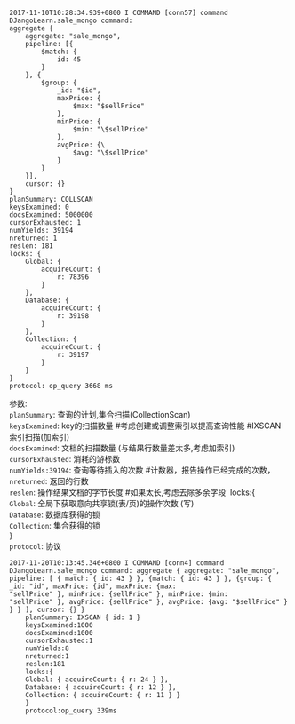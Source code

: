 ```
2017-11-10T10:28:34.939+0800 I COMMAND [conn57] command DJangoLearn.sale_mongo command: 
aggregate {
	aggregate: "sale_mongo",
	pipeline: [{ 
		$match: {
			id: 45
		}
	}, { 
		$group: {
			_id: "$id",
			maxPrice: { 
				$max: "$sellPrice"
			},
			minPrice: {
				$min: "\$sellPrice"
			},
			avgPrice: {\
				$avg: "\$sellPrice"
			}
		}
	}],
	cursor: {}
} 
planSummary: COLLSCAN 
keysExamined: 0 
docsExamined: 5000000 
cursorExhausted: 1 
numYields: 39194 
nreturned: 1 
reslen: 181 
locks: {
	Global: {
		acquireCount: {
			r: 78396
		}
	},
	Database: {
		acquireCount: {
			r: 39198
		}
	},
	Collection: {
		acquireCount: {
			r: 39197
		}
	}
}
protocol: op_query 3668 ms
```
参数:  
`planSummary`: 查询的计划,集合扫描(CollectionScan)  
`keysExamined`: key的扫描数量 #考虑创建或调整索引以提高查询性能 #IXSCAN 索引扫描(加索引)  
`docsExamined`: 文档的扫描数量 (与结果行数量差太多,考虑加索引)  
`cursorExhausted`: 消耗的游标数  
`numYields:39194`: 查询等待插入的次数   #计数器，报告操作已经完成的次数，
`nreturned`: 返回的行数  
`reslen`: 操作结果文档的字节长度 #如果太长,考虑去除多余字段 
locks:{   
    `Global`: 全局下获取意向共享锁(表/页)的操作次数 (写)  
    `Database`: 数据库获得的锁  
    `Collection`: 集合获得的锁  
}  
`protocol`: 协议

```
2017-11-20T10:13:45.346+0800 I COMMAND [conn4] command DJangoLearn.sale_mongo command: aggregate { aggregate: "sale_mongo", pipeline: [ { match: { id: 43 } }, {match: { id: 43 } }, {group: { _id: "id", maxPrice: {id", maxPrice: {max: "sellPrice" }, minPrice: {sellPrice" }, minPrice: {min: "sellPrice" }, avgPrice: {sellPrice" }, avgPrice: {avg: "$sellPrice" } } } ], cursor: {} } 
	planSummary: IXSCAN { id: 1 } 
	keysExamined:1000 
	docsExamined:1000 
	cursorExhausted:1 
	numYields:8 
	nreturned:1 
	reslen:181 
	locks:{ 
	Global: { acquireCount: { r: 24 } }, 
	Database: { acquireCount: { r: 12 } }, 
	Collection: { acquireCount: { r: 11 } } 
	} 
	protocol:op_query 339ms
```